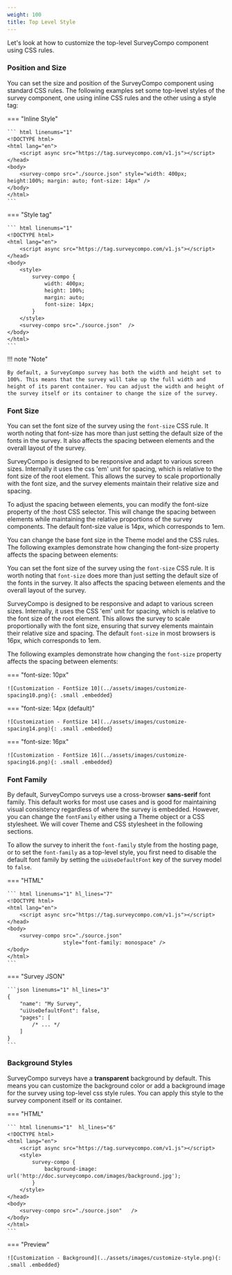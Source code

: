 ```yaml
---
weight: 100
title: Top Level Style
---
```


Let's look at how to customize the top-level SurveyCompo component using CSS rules.

### Position and Size

You can set the size and position of the SurveyCompo component using standard CSS rules. The following examples set some top-level styles of the survey component, one using inline CSS rules and the other using a style tag:

=== "Inline Style"

    ``` html linenums="1"
    <!DOCTYPE html>
    <html lang="en">
        <script async src="https://tag.surveycompo.com/v1.js"></script>
    </head>
    <body>
        <survey-compo src="./source.json" style="width: 400px; height:100%; margin: auto; font-size: 14px" />
    </body>
    </html>
    ```

=== "Style tag"

    ``` html linenums="1"
    <!DOCTYPE html>
    <html lang="en">
        <script async src="https://tag.surveycompo.com/v1.js"></script>
    </head>
    <body>
        <style>
            survey-compo {
                width: 400px;
                height: 100%;
                margin: auto;
                font-size: 14px;
            }
        </style>
        <survey-compo src="./source.json"  />
    </body>
    </html>
    ```

!!! note "Note"

    By default, a SurveyCompo survey has both the width and height set to 100%. This means that the survey will take up the full width and height of its parent container. You can adjust the width and height of the survey itself or its container to change the size of the survey.

### Font Size

You can set the font size of the survey using the `font-size` CSS rule. It worth noting that font-size has more than just setting the default size of the fonts in the survey. It also affects the spacing between elements and the overall layout of the survey.

SurveyCompo is designed to be responsive and adapt to various screen sizes. Internally it uses the css 'em' unit for spacing, which is relative to the font size of the root element. This allows the survey to scale proportionally with the font size, and the survey elements maintain their relative size and spacing.

To adjust the spacing between elements, you can modify the font-size property of the :host CSS selector. This will change the spacing between elements while maintaining the relative proportions of the survey components. The default font-size value is 14px, which corresponds to 1em.

You can change the base font size in the Theme model and the CSS rules. The following examples demonstrate how changing the font-size property affects the spacing between elements:

You can set the font size of the survey using the `font-size` CSS rule. It is worth noting that `font-size` does more than just setting the default size of the fonts in the survey. It also affects the spacing between elements and the overall layout of the survey.

SurveyCompo is designed to be responsive and adapt to various screen sizes. Internally, it uses the CSS 'em' unit for spacing, which is relative to the font size of the root element. This allows the survey to scale proportionally with the font size, ensuring that survey elements maintain their relative size and spacing. The default `font-size` in most browsers is 16px, which corresponds to 1em.

The following examples demonstrate how changing the `font-size` property affects the spacing between elements:

=== "font-size: 10px"

    ![Customization - FontSize 10](../assets/images/customize-spacing10.png){: .small .embedded}

=== "font-size: 14px (default)"

    ![Customization - FontSize 14](../assets/images/customize-spacing14.png){: .small .embedded}

=== "font-size: 16px"

    ![Customization - FontSize 16](../assets/images/customize-spacing16.png){: .small .embedded}

### Font Family

By default, SurveyCompo surveys use a cross-browser **sans-serif** font family. This default works for most use cases and is good for maintaining visual consistency regardless of where the survey is embedded. However, you can change the `fontFamily` either using a Theme object or a CSS stylesheet. We will cover Theme and CSS stylesheet in the following sections.

To allow the survey to inherit the `font-family` style from the hosting page, or to set the `font-family` as a top-level style, you first need to disable the default font family by setting the `uiUseDefaultFont` key of the survey model to `false`.

=== "HTML"

    ``` html linenums="1" hl_lines="7"
    <!DOCTYPE html>
    <html lang="en">
        <script async src="https://tag.surveycompo.com/v1.js"></script>
    </head>
    <body>
        <survey-compo src="./source.json"
                      style="font-family: monospace" />
    </body>
    </html>
    ```

=== "Survey JSON"

    ```json linenums="1" hl_lines="3"
    {
        "name": "My Survey",
        "uiUseDefaultFont": false,
        "pages": [
            /* ... */
        ]
    }
    ```

### Background Styles

SurveyCompo surveys have a **transparent** background by default. This means you can customize the background color or add a background image for the survey using top-level css style rules. You can apply this style to the survey component itself or its container.

=== "HTML"

    ``` html linenums="1"  hl_lines="6"
    <!DOCTYPE html>
    <html lang="en">
        <script async src="https://tag.surveycompo.com/v1.js"></script>
        <style>
            survey-compo {
                background-image: url('http://doc.surveycompo.com/images/background.jpg');
            }
        </style>
    </head>
    <body>
        <survey-compo src="./source.json"   />
    </body>
    </html>
    ```

=== "Preview"

    ![Customization - Background](../assets/images/customize-style.png){: .small .embedded}
